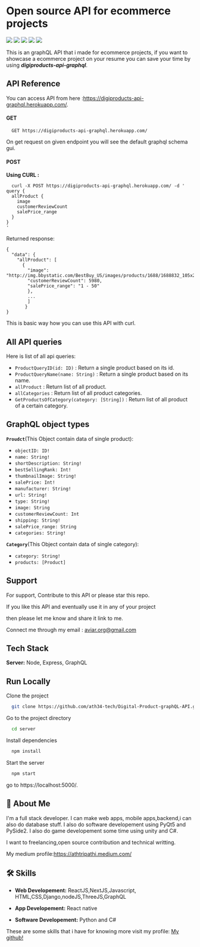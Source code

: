 
# Open source API for ecommerce projects
<img src="https://img.shields.io/github/issues/ath34-tech/Digital-Product-graphQL-API"/>
<img src="https://img.shields.io/github/forks/ath34-tech/Digital-Product-graphQL-API"/>
<img src="https://img.shields.io/github/stars/ath34-tech/Digital-Product-graphQL-API"/>
<img src="https://img.shields.io/github/license/ath34-tech/Digital-Product-graphQL-API"/>
<img src="https://img.shields.io/twitter/url?url=https%3A%2F%2Fgithub.com%2Fath34-tech%2FDigital-Product-graphQL-API"/>

This is an graphQL API that i made for ecommerce projects, if you want to showcase a ecommerce project on your resume you can save your time by using ***digiproducts-api-graphql***.


## API Reference

You can access API from here :https://digiproducts-api-graphql.herokuapp.com/.
#### GET 

```
  GET https://digiproducts-api-graphql.herokuapp.com/
```
On get request on given endpoint you will see the default
graphql schema gui.

#### POST

**Using CURL :**

```
  curl -X POST https://digiproducts-api-graphql.herokuapp.com/ -d '
query {
  allProduct {
    image
    customerReviewCount
    salePrice_range
  }
}
'
```
Returned response:
```
{
  "data": {
    "allProduct": [
      {
        "image": "http://img.bbystatic.com/BestBuy_US/images/products/1688/1688832_105x210_sc.jpg",
        "customerReviewCount": 5980,
        "salePrice_range": "1 - 50"
        },
        ...
        ]
       }
}
```

This is basic way how you can use this API with curl.










## All API queries

Here is list of all api queries:

- `ProductQueryID(id: ID)`  : Return a single product based on its id.
- `ProductQueryName(name: String)` : Return a single product based on its name.
- `allProduct` : Return list of all product.
- `allCategories` : Return list of all product categories.
- `GetProductsOfCategory(category: [String])` : Return list of all product of a certain category.

## GraphQL object types

**`Proudct`**(This Object contain data of single product):

- `objectID: ID!`
- `name: String!`
- `shortDescription: String!`
- `bestSellingRank: Int!`
- `thumbnailImage: String!`
- `salePrice: Int!`
- `manufacturer: String!`
- `url: String!`
- `type: String!`
- `image: String`
- `customerReviewCount: Int`
- `shipping: String!`
- `salePrice_range: String`
- `categories: String!`


**`Category`**(This Object contain data of single category):

- `category: String!`
- `products: [Product]`


## Support

For support, Contribute to this API or please star this repo.

If you like this API and eventually use it in any of your project

then please let me know and share it link to me.

Connect me through my email : aviar.org@gmail.com 



## Tech Stack

**Server:** Node, Express, GraphQL


## Run Locally

Clone the project

```bash
  git clone https://github.com/ath34-tech/Digital-Product-graphQL-API.git
```

Go to the project directory

```bash
  cd server
```

Install dependencies

```bash
  npm install
```

Start the server

```bash
  npm start
```

go to https://localhost:5000/.


## 🚀 About Me
I'm a full stack developer. I can make web apps, mobile apps,backend,i can also do database stuff. I also do software developement using PyQt5 and PySide2. I also do game developement some time using unity and C#.

I want to freelancing,open source contribution and technical writting.

My medium profile:https://athtripathi.medium.com/

## 🛠 Skills

- **Web Developement:** ReactJS,NextJS,Javascript, HTML,CSS,Django,nodeJS,ThreeJS,GraphQL

- **App Developement:** React native

- **Software Developement:** Python and C#

These are some skills that i have for knowing more visit my profile: [My github!](https://github.com/ath34-tech)

